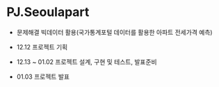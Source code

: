# PJ.Seoulapart
- 문제해결 빅데이터 활용(국가통계포털 데이터를 활용한 아파트 전세가격 예측)
  
- 12.12 프로젝트 기획 
- 12.13 ~ 01.02 프로젝트 설계, 구현 및 테스트, 발표준비 
- 01.03 프로젝트 발표  
